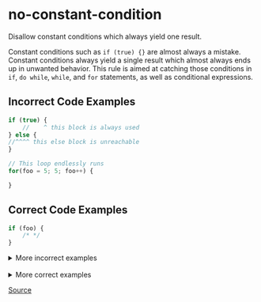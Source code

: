 <!--
 generated docs file, do not edit by hand, see xtask/docgen 
-->
# no-constant-condition

Disallow constant conditions which always yield one result.

Constant conditions such as `if (true) {}` are almost always a mistake. Constant
conditions always yield a single result which almost always ends up in unwanted behavior.
This rule is aimed at catching those conditions in `if`, `do while`, `while`, and `for` statements, as well as
conditional expressions.

## Incorrect Code Examples

```js
if (true) {
    //    ^ this block is always used
} else {
//^^^^ this else block is unreachable
}
```

```js
// This loop endlessly runs
for(foo = 5; 5; foo++) {

}
```

## Correct Code Examples

```js
if (foo) {
    /* */
}
```

<details>
 <summary> More incorrect examples </summary>

```js
if(6) {}
```

```js
if(6 - 7 || 3 ? 7 && 2 : NaN + NaN || 2) {}
```

```js
if (true) {}
```

```js
if (NaN) {} else {}
```

```js
6 + 2 ? false : NaN
```

```js
false ? false : false ? false : false
```

```js
while (true) {}
```

```js
do { /* */ } while (NaN ? NaN : true)
```

```js
do { } while (NaN ? Infinity : true)
```
</details><br>
<details>
 <summary> More correct examples </summary>

```js
if (foo) {}
```

```js
if (false > foo) {} else {}
```

```js
if (foo ? NaN : Infinity) {}
```

```js
do {} while (foo + 6)
```

```js
for(var i = 5; foo; i++) {}
```
</details>

[Source](https://github.com/RDambrosio016/RSLint/tree/master/crates/rslint_core/src/groups/errors/no_constant_condition.rs)